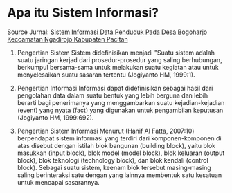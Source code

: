 # Apa itu Sistem Informasi?
Source Jurnal: [ Sistem Informasi Data Penduduk Pada Desa Bogoharjo Keccamatan Ngadirojo Kabupaten Pacitan](https://academic.microsoft.com/paper/1534058046/citedby/search?q=Sistem%20Informasi%20Data%20Penduduk%20Pada%20Desa%20Bogoharjo%20Keccamatan%20Ngadirojo%20Kabupaten%20Pacitan&qe=RId%253D1534058046&f=&orderBy=0)

1. Pengertian Sistem
Sistem didefinisikan menjadi "Suatu sistem adalah suatu jaringan kerjad dari prosedur-prosedur yang saling berhubungan, berkumpul bersama-sama untuk melakukan suatu kegiatan atau untuk menyelesaikan suatu sasaran tertentu (Jogiyanto HM, 1999:1).

2. Pengertian Informasi
Informasi dapat didefinisikan sebagai hasil dari pengolahan data dalam suatu bentuk yang lebih berguna dan lebih berarti bagi penerimanya yang menggambarkan suatu kejadian-kejadian (event) yang nyata (fact) yang digunakan untuk pengambilan keputusan (Jogiyanto HM, 1999:692).

3. Pengertian Sistem Informasi
Menurut (Hanif Al Fatta, 2007:10) berpendapat sistem informasi yang terdiri dari komponen-komponen di atas disebut dengan istilah blok bangunan (building block), yaitu blok masukkan (input block), blok model (model block), blok keluaran (output block), blok teknologi (technology block), dan blok kendali (control block). Sebagai suatu sistem, keenam blok tersebut masing-masing saling berinteraksi satu dengan yang lainnya membentuk satu kesatuan untuk mencapai sasarannya.